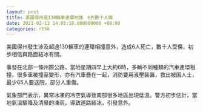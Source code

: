 ```yaml
---
layout: post
title: 美國得州逾130輛車連環相撞　6死數十人傷
date: 2021-02-12 14:05:18.000000000 +08:00
categories: rthk
---
```


美國得州發生涉及超過130輛車的連環相撞意外，造成6人死亡，數十人受傷，初步相信與路面結冰有關。

事發在北部一條州際公路，當地星期四早上大約6時，多輛不同種類的汽車連環相撞，很多車被撞至變形，亦有汽車疊在一起，消防要用液壓裝置，救出被困人士，最少65人要送院，部分人重傷。

氣象部門表示，異常冰凍的冷空氣導致南部很多地區出現低溫。警方初步估計，當地氣溫驟降及清晨的凍雨，導致道路結冰，引發意外。
